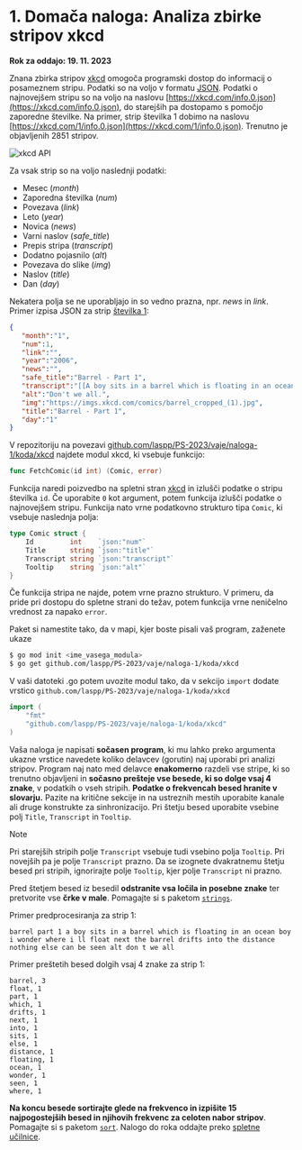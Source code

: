 # 1. Domača naloga: Analiza zbirke stripov xkcd

**Rok za oddajo: 19. 11. 2023**

Znana zbirka stripov [xkcd](https://xkcd.com/) omogoča programski dostop do informacij o posameznem stripu. Podatki so na voljo v formatu [JSON](https://www.json.org/). Podatki o najnovejšem stripu so na voljo na naslovu [https://xkcd.com/info.0.json](https://xkcd.com/info.0.json), do starejših pa dostopamo s pomočjo zaporedne številke. Na primer, strip številka 1 dobimo na naslovu [https://xkcd.com/1/info.0.json](https://xkcd.com/1/info.0.json). Trenutno je objavljenih 2851 stripov.

![xkcd API](https://imgs.xkcd.com/comics/api.png)

Za vsak strip so na voljo naslednji podatki:
- Mesec (*month*)
- Zaporedna številka (*num*)
- Povezava (*link*) 
- Leto (*year*)
- Novica (*news*)
- Varni naslov (*safe_title*)
- Prepis stripa (*transcript*)
- Dodatno pojasnilo (*alt*)
- Povezava do slike (*img*)
- Naslov (*title*)
- Dan (*day*)

Nekatera polja se ne uporabljajo in so vedno prazna, npr. *news* in *link*. Primer izpisa JSON za strip [številka 1](https://xkcd.com/1/):
```json
{
   "month":"1",
   "num":1,
   "link":"",
   "year":"2006",
   "news":"",
   "safe_title":"Barrel - Part 1",
   "transcript":"[[A boy sits in a barrel which is floating in an ocean.]]\nBoy: I wonder where I'll float next?\n[[The barrel drifts into the distance. Nothing else can be seen.]]\n{{Alt: Don't we all.}}",
   "alt":"Don't we all.",
   "img":"https://imgs.xkcd.com/comics/barrel_cropped_(1).jpg",
   "title":"Barrel - Part 1",
   "day":"1"
}
```

V repozitoriju na povezavi [github.com/laspp/PS-2023/vaje/naloga-1/koda/xkcd](https://github.com/laspp/PS-2023/tree/main/vaje/naloga-1/koda/xkcd) najdete modul xkcd, ki vsebuje funkcijo: 
```Go
func FetchComic(id int) (Comic, error)
```
Funkcija naredi poizvedbo na spletni stran [xkcd](https://xkcd.com/) in izlušči podatke o stripu številka `id`. Če uporabite `0` kot argument, potem funkcija izlušči podatke o najnovejšem stripu. Funkcija nato vrne podatkovno strukturo tipa `Comic`, ki vsebuje naslednja polja:
```Go
type Comic struct {
	Id         int    `json:"num"`
	Title      string `json:"title"`
	Transcript string `json:"transcript"`
	Tooltip    string `json:"alt"`
}
```
Če funkcija stripa ne najde, potem vrne prazno strukturo. V primeru, da pride pri dostopu do spletne strani do težav, potem funkcija vrne neničelno vrednost za napako `error`.

Paket si namestite tako, da v mapi, kjer boste pisali vaš program, zaženete ukaze
```Bash
$ go mod init <ime_vasega_modula>
$ go get github.com/laspp/PS-2023/vaje/naloga-1/koda/xkcd
```
V vaši datoteki .go potem uvozite modul tako, da v sekcijo `import` dodate vrstico `github.com/laspp/PS-2023/vaje/naloga-1/koda/xkcd`

```Go
import (
    "fmt"
    "github.com/laspp/PS-2023/vaje/naloga-1/koda/xkcd"
)
```

Vaša naloga je napisati **sočasen program**, ki mu lahko preko argumenta ukazne vrstice navedete koliko delavcev (gorutin) naj uporabi pri analizi stripov. Program naj nato med delavce **enakomerno** razdeli vse stripe, ki so trenutno objavljeni in **sočasno prešteje vse besede, ki so dolge vsaj 4 znake**, v podatkih o vseh stripih. **Podatke o frekvencah besed hranite v slovarju.** Pazite na kritične sekcije in na ustreznih mestih uporabite kanale ali druge konstrukte za sinhronizacijo. Pri štetju besed uporabite vsebine polj `Title`, `Transcript` in `Tooltip`. 

> [!NOTE]
> Pri starejših stripih polje `Transcript` vsebuje tudi vsebino polja `Tooltip`. Pri novejših pa je polje `Transcript` prazno. Da se izognete dvakratnemu štetju besed pri stripih, ignorirajte polje `Tooltip`, kjer polje `Transcript` ni prazno.

Pred štetjem besed iz besedil **odstranite vsa ločila in posebne znake** ter pretvorite vse **črke v male**. Pomagajte si s paketom [`strings`](https://pkg.go.dev/strings).

Primer predprocesiranja za strip 1:
```
barrel part 1 a boy sits in a barrel which is floating in an ocean boy i wonder where i ll float next the barrel drifts into the distance nothing else can be seen alt don t we all
```
Primer preštetih besed dolgih vsaj 4 znake za strip 1:
```
barrel, 3
float, 1
part, 1
which, 1
drifts, 1
next, 1
into, 1
sits, 1
else, 1
distance, 1
floating, 1
ocean, 1
wonder, 1
seen, 1
where, 1
```

**Na koncu besede sortirajte glede na frekvenco in izpišite 15 najpogostejših besed in njihovih frekvenc za celoten nabor stripov**. Pomagajte si s paketom [`sort`](https://pkg.go.dev/sort). Nalogo do roka oddajte preko [spletne učilnice](https://ucilnica.fri.uni-lj.si/mod/assign/view.php?id=37715).


